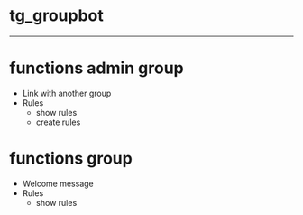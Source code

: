 # tg_groupbot
------

# functions admin group

* Link with another group
* Rules
  * show rules
  * create rules


# functions group
* Welcome message
* Rules
  * show rules
 
 
 
